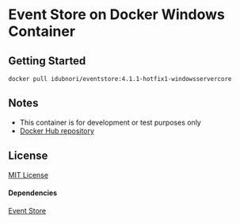 Event Store on Docker Windows Container
===

## Getting Started

```
docker pull idubnori/eventstore:4.1.1-hotfix1-windowsservercore
```

## Notes
 - This container is for development or test purposes only
 - [Docker Hub repository](https://hub.docker.com/r/idubnori/eventstore/)

## License
 [MIT License](./LICENSE)
#### Dependencies
 [Event Store](https://github.com/EventStore/EventStore/blob/master/LICENSE.md)
